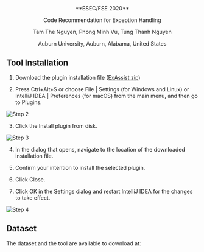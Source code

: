 <center>
**ESEC/FSE 2020**

Code Recommendation for Exception Handling

Tam The Nguyen, Phong Minh Vu, Tung Thanh Nguyen

Auburn University, Auburn, Alabama, United States
</center>

## Tool Installation

1. Download the plugin installation file ([ExAssist.zip](https://bitbucket.org/tamnguyenthe/exassist_repo/raw/87732c699dbb1c3f65232f9b69cfe77663f1f808/ExAssist.zip))

2. Press Ctrl+Alt+S or choose File | Settings (for Windows and Linux) or IntelliJ IDEA | Preferences (for macOS) from the main menu, and then go to Plugins.

![Step 2](https://bitbucket.org/tamnguyenthe/exassist_repo/raw/master/resources/figures/Step2.PNG)

3. Click the Install plugin from disk.

![Step 3](https://bitbucket.org/tamnguyenthe/exassist_repo/raw/master/resources/figures/Step3.PNG)

4. In the dialog that opens, navigate to the location of the downloaded installation file.

5. Confirm your intention to install the selected plugin.

6. Click Close.

7. Click OK in the Settings dialog and restart IntelliJ IDEA for the changes to take effect.

![Step 4](https://bitbucket.org/tamnguyenthe/exassist_repo/raw/master/resources/figures/Step4.PNG)


## Dataset

The dataset and the tool are available to download at: 